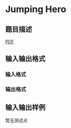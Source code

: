 # Jumping Hero

## 题目描述

[problemUrl]: https://uva.onlinejudge.org/index.php?option=com_onlinejudge&Itemid=8&category=246&page=show_problem&problem=3611

[PDF](https://uva.onlinejudge.org/external/11/p1170.pdf)

## 输入输出格式

### 输入格式

### 输出格式

## 输入输出样例

暂无测试点

